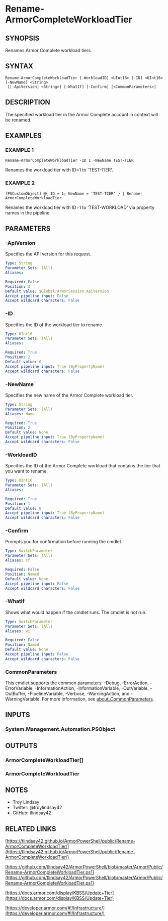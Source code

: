 # Rename-ArmorCompleteWorkloadTier

## SYNOPSIS
Renames Armor Complete workload tiers.

## SYNTAX

```
Rename-ArmorCompleteWorkloadTier [-WorkloadID] <UInt16> [-ID] <UInt16> [-NewName] <String>
 [[-ApiVersion] <String>] [-WhatIf] [-Confirm] [<CommonParameters>]
```

## DESCRIPTION
The specified workload tier in the Armor Complete account in context will be
renamed.

## EXAMPLES

### EXAMPLE 1
```
Rename-ArmorCompleteWorkloadTier -ID 1 -NewName TEST-TIER
```

Renames the workload tier with ID=1 to 'TEST-TIER'.

### EXAMPLE 2
```
[PSCustomObject] @{ ID = 1; NewName = 'TEST-TIER' } | Rename-ArmorCompleteWorkloadTier
```

Renames the workload tier with ID=1 to 'TEST-WORKLOAD' via property names in the
pipeline.

## PARAMETERS

### -ApiVersion
Specifies the API version for this request.

```yaml
Type: String
Parameter Sets: (All)
Aliases:

Required: False
Position: 3
Default value: $Global:ArmorSession.ApiVersion
Accept pipeline input: False
Accept wildcard characters: False
```

### -ID
Specifies the ID of the workload tier to rename.

```yaml
Type: UInt16
Parameter Sets: (All)
Aliases:

Required: True
Position: 2
Default value: 0
Accept pipeline input: True (ByPropertyName)
Accept wildcard characters: False
```

### -NewName
Specifies the new name of the Armor Complete workload tier.

```yaml
Type: String
Parameter Sets: (All)
Aliases: Name

Required: True
Position: 2
Default value: None
Accept pipeline input: True (ByPropertyName)
Accept wildcard characters: False
```

### -WorkloadID
Specifies the ID of the Armor Complete workload that contains the tier that you want to rename.

```yaml
Type: UInt16
Parameter Sets: (All)
Aliases:

Required: True
Position: 1
Default value: 0
Accept pipeline input: True (ByPropertyName)
Accept wildcard characters: False
```

### -Confirm
Prompts you for confirmation before running the cmdlet.

```yaml
Type: SwitchParameter
Parameter Sets: (All)
Aliases: cf

Required: False
Position: Named
Default value: None
Accept pipeline input: False
Accept wildcard characters: False
```

### -WhatIf
Shows what would happen if the cmdlet runs.
The cmdlet is not run.

```yaml
Type: SwitchParameter
Parameter Sets: (All)
Aliases: wi

Required: False
Position: Named
Default value: None
Accept pipeline input: False
Accept wildcard characters: False
```

### CommonParameters
This cmdlet supports the common parameters: -Debug, -ErrorAction, -ErrorVariable, -InformationAction, -InformationVariable, -OutVariable, -OutBuffer, -PipelineVariable, -Verbose, -WarningAction, and -WarningVariable. For more information, see [about_CommonParameters](http://go.microsoft.com/fwlink/?LinkID=113216).

## INPUTS

### System.Management.Automation.PSObject
## OUTPUTS

### ArmorCompleteWorkloadTier[]
### ArmorCompleteWorkloadTier
## NOTES
- Troy Lindsay
- Twitter: @troylindsay42
- GitHub: tlindsay42

## RELATED LINKS

[https://tlindsay42.github.io/ArmorPowerShell/public/Rename-ArmorCompleteWorkloadTier/](https://tlindsay42.github.io/ArmorPowerShell/public/Rename-ArmorCompleteWorkloadTier/)

[https://github.com/tlindsay42/ArmorPowerShell/blob/master/Armor/Public/Rename-ArmorCompleteWorkloadTier.ps1](https://github.com/tlindsay42/ArmorPowerShell/blob/master/Armor/Public/Rename-ArmorCompleteWorkloadTier.ps1)

[https://docs.armor.com/display/KBSS/Update+Tier](https://docs.armor.com/display/KBSS/Update+Tier)

[https://developer.armor.com/#!/Infrastructure/](https://developer.armor.com/#!/Infrastructure/)

